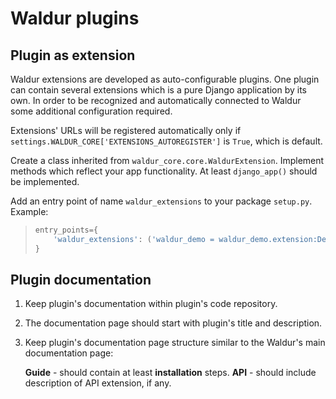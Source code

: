 # Waldur plugins

## Plugin as extension

Waldur extensions are developed as auto-configurable plugins. One plugin
can contain several extensions which is a pure Django application by its
own. In order to be recognized and automatically connected to Waldur
some additional configuration required.

Extensions' URLs will be registered automatically only if
`settings.WALDUR_CORE['EXTENSIONS_AUTOREGISTER']` is `True`, which is
default.

Create a class inherited from
`waldur_core.core.WaldurExtension`. Implement methods which
reflect your app functionality. At least `django_app()`
should be implemented.

Add an entry point of name `waldur_extensions` to your package
`setup.py`. Example:

> ``` python
> entry_points={
>     'waldur_extensions': ('waldur_demo = waldur_demo.extension:DemoExtension',)
> }
> ```

## Plugin documentation

1. Keep plugin's documentation within plugin's code repository.

2. The documentation page should start with plugin's title and
    description.

3. Keep plugin's documentation page structure similar to the Waldur's main documentation page:

    **Guide** - should contain at least **installation** steps.
    **API** - should include description of API extension, if any.
